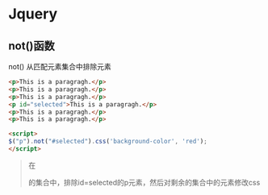 # Jquery
## not()函数
not() 从匹配元素集合中排除元素
~~~html
<p>This is a paragragh.</p>
<p>This is a paragragh.</p>
<p>This is a paragragh.</p>
<p id="selected">This is a paragragh.</p>
<p>This is a paragragh.</p>
<p>This is a paragragh.</p>

<script>
$("p").not("#selected").css('background-color', 'red');
</script>
~~~
> 在<p>的集合中，排除id=selected的p元素，然后对剩余的集合中的元素修改css